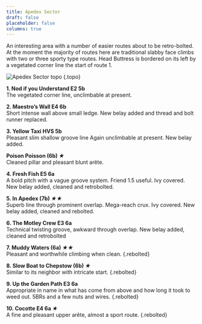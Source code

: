 ```yaml
---  
title: Apedex Sector  
draft: false  
placeholder: false
columns: true
---
```





An interesting area with a number of easier routes about to be retro-bolted. At the moment the majority of routes here are traditional slabby face climbs with two or three sporty type routes. Head Buttress is bordered on its left by a vegetated corner line the start of route 1.

![Apedex Sector topo](/img/south-wales/ban-y-gor/apedex.gif)
{.topo}

**1. Nod if you Understand E2 5b**    
The vegetated corner line, unclimbable at present.

**2. Maestro’s Wall E4 6b**    
Short intense wall above small ledge. New belay added and thread and bolt runner replaced.

**3. Yellow Taxi HVS 5b**    
Pleasant slim shallow groove line Again unclimbable at present. New belay added.

**Poison Poisson (6b) *★***    
Cleaned pillar and pleasant blunt arête.

**4. Fresh Fish E5 6a**    
A bold pitch with a vague groove system. Friend 1.5 useful. Ivy covered. New belay added, cleaned and retrobolted.

**5. In Apedex (7b) *★★***    
Superb line through prominent overlap. Mega-reach crux. Ivy covered. New belay added, cleaned and rebolted.

**6. The Motley Crew E3 6a**    
Technical twisting groove, awkward through overlap. New belay added, cleaned and retrobolted

**7. Muddy Waters (6a) *★★***    
Pleasant and worthwhile climbing when clean. 
{.rebolted}

**8. Slow Boat to Chepstow (6b) *★***    
Similar to its neighbor with intricate start. 
{.rebolted}

**9. Up the Garden Path E3 6a**    
Appropriate in name in what has come from above and how long it took to weed out. 5BRs and a few nuts and wires. 
{.rebolted}

**10. Cocotte E4 6a *★***    
A fine and pleasant upper arête, almost a sport route. 
{.rebolted}

